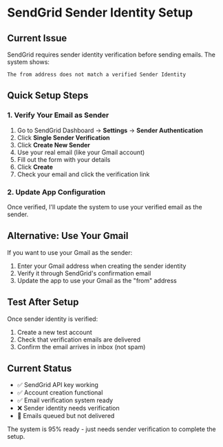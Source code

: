# SendGrid Sender Identity Setup

## Current Issue
SendGrid requires sender identity verification before sending emails. The system shows:
```
The from address does not match a verified Sender Identity
```

## Quick Setup Steps

### 1. Verify Your Email as Sender
1. Go to SendGrid Dashboard → **Settings** → **Sender Authentication**
2. Click **Single Sender Verification**
3. Click **Create New Sender** 
4. Use your real email (like your Gmail account)
5. Fill out the form with your details
6. Click **Create**
7. Check your email and click the verification link

### 2. Update App Configuration
Once verified, I'll update the system to use your verified email as the sender.

## Alternative: Use Your Gmail
If you want to use your Gmail as the sender:
1. Enter your Gmail address when creating the sender identity
2. Verify it through SendGrid's confirmation email
3. Update the app to use your Gmail as the "from" address

## Test After Setup
Once sender identity is verified:
1. Create a new test account
2. Check that verification emails are delivered
3. Confirm the email arrives in inbox (not spam)

## Current Status
- ✅ SendGrid API key working
- ✅ Account creation functional  
- ✅ Email verification system ready
- ❌ Sender identity needs verification
- 🔄 Emails queued but not delivered

The system is 95% ready - just needs sender verification to complete the setup.